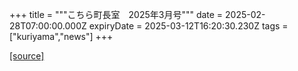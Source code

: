 +++
title = """こちら町長室　2025年3月号"""
date = 2025-02-28T07:00:00.000Z
expiryDate = 2025-03-12T16:20:30.230Z
tags = ["kuriyama","news"]
+++


[[source]](https://www.town.kuriyama.hokkaido.jp/site/mayor/30434.html)
